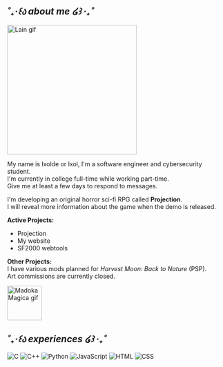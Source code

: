 ## ***˚₊‧꒰ა about me ໒꒱ ‧₊˚***

<p align="left">
  <img src="https://fauux.neocities.org/1367109547_2.gif" alt="Lain gif" width="300" />
</p>

My name is Ixolde or Ixol, I'm a software engineer and cybersecurity student.  
I'm currently in college full-time while working part-time.  
Give me at least a few days to respond to messages.

I'm developing an original horror sci-fi RPG called **Projection**.  
I will reveal more information about the game when the demo is released.

**Active Projects:**
- Projection
- My website
- SF2000 webtools

**Other Projects:**  
I have various mods planned for *Harvest Moon: Back to Nature* (PSP).  
Art commissions are currently closed.

<img src="https://i.pinimg.com/originals/9d/dd/0c/9ddd0cf77c1d495dd57e8ca2a37a7906.gif" alt="Madoka Magica gif" width="80" align="left" />
<br clear="left" />

## ***˚₊‧꒰ა experiences ໒꒱ ‧₊˚***
<div align="left">

  ![C](https://img.shields.io/badge/C-00599C?logo=c&logoColor=white)
  ![C++](https://img.shields.io/badge/C++-00599C?logo=c%2B%2B&logoColor=white)
  ![Python](https://img.shields.io/badge/Python-3776AB?logo=python&logoColor=white)
  ![JavaScript](https://img.shields.io/badge/JavaScript-F7DF1E?logo=javascript&logoColor=black)
  ![HTML](https://img.shields.io/badge/HTML5-E34F26?logo=html5&logoColor=white)
  ![CSS](https://img.shields.io/badge/CSS3-1572B6?logo=css3&logoColor=white)

</div>

